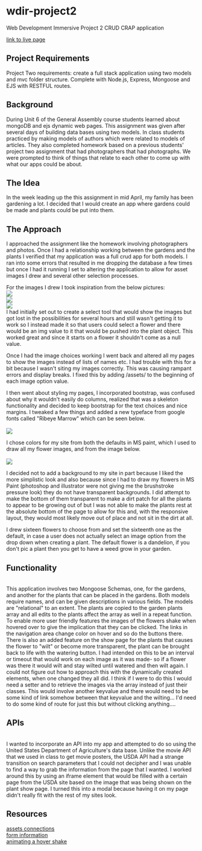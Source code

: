 # wdir-project2
Web Development Immersive Project 2 CRUD CRAP application

<a href="https://safe-chamber-59689.herokuapp.com/"> link to live page </a>

<h2> Project Requirements </h2>
Project Two requirements: create a full stack application using two models and mvc folder structure. Complete with Node.js, Express, Mongoose and EJS with RESTFUL routes.

<h2> Background </h2>
During Unit 6 of the General Assembly course students learned about mongoDB and ejs dynamic web pages. This assignment was given after several days of building data bases using two models. In class students practiced by making models of authors which were related to models of articles. They also completed homework based on a previous students' project two assignment that had photographers that had photographs. We were prompted to think of things that relate to each other to come up with what our apps could be about.

<h2> The Idea </h2>
In the week leading up the this assignment in mid April, my family has been gardening a lot. I decided that I would create an app where gardens could be made and plants could be put into them.

<h2> The Approach </h2>
I approached the assignment like the homework involving photographers and photos. Once I had a relationship working between the gardens and the plants I verified that my application was a full crud app for both models. I ran into some errors that resulted in me dropping the database a few times but once I had it running I set to altering the application to allow for asset images I drew and several other selection processes.

For the images I drew I took inspiration from the below pictures:
<br />
<img src="https://s-media-cache-ak0.pinimg.com/236x/c5/54/5a/c5545ae717ce2a84bbbe048fda0f5545.jpg" >
<br />
<img src="https://s-media-cache-ak0.pinimg.com/736x/c2/8f/a7/c28fa7588bfe47420c886f82e6a9c7bf.jpg">
<br />
<img src="https://thumb1.shutterstock.com/display_pic_with_logo/272785/272785,1240327773,4/stock-vector-vector-illustration-of-flowers-design-set-made-with-simple-line-only-28902391.jpg">
<br />
I had initially set out to create a select tool that would show the images but got lost in the possibilities for several hours and still wasn't getting it to work so I instead made it so that users could select a flower and there would be an img value to it that would be pushed into the plant object. This worked great and since it starts on a flower it shouldn't come as a null value.

Once I had the image choices working I went back and altered all my pages to show the images instead of lists of names etc. I had trouble with this for a bit because I wasn't siting my images correctly. This was causing rampant errors and display breaks. I fixed this by adding /assets/ to the beginning of each image option value.

I then went about styling my pages, I incorporated bootstrap, was confused about why it wouldn't easily do columns, realized that was a skeleton functionality and decided to keep bootstrap for the text choices and nice margins. I tweaked a few  things and added a new typeface from google fonts called "Ribeye Marrow" which can be seen below.
<br />
<br />
<img src="http://www.fontscape.com/pictures/google/RibeyeMarrow.gif">
<br />

I chose colors for my site from both the defaults in MS paint, which I used to draw all my flower images, and from the image below.
<br />
<br />
<img src="https://s-media-cache-ak0.pinimg.com/236x/7c/2d/d6/7c2dd66d451732f0ae545ae5d58bf92c.jpg">
<br />

I decided not to add a background to my site in part because I liked the more simplistic look and also because since I had to draw my flowers in MS Paint (photoshop and illustrator were not giving me the brushstroke pressure look) they do not have transparent backgrounds. I did attempt to make the bottom of them transparent to make a dirt patch for all the plants to appear to be growing out of but I was not able to make the plants rest at the absolute bottom of the page to allow for this and, with the responsive layout, they would most likely move out of place and not sit in the dirt at all.

 I drew sixteen flowers to choose from and set the sixteenth one as the default, in case a user does not actually select an image option from the drop down when creating a plant. The default flower is a dandelion, if you don't pic a plant then you get to have a weed grow in your garden.
 <br />


<h2> Functionality </h2>
<br />
This application involves two Mongoose Schemas, one, for the gardens, and another for the plants that can be placed in the gardens. Both models require names, and can be given descriptions in various fields. The models are "relational" to an extent. The plants are copied to the garden plants array and all edits to the plants affect the array as well in a repeat function.
<br />
To enable more user friendly features the images of the flowers shake when hovered over to give the implication that they can be clicked. The links in the navigation area change color on hover and so do the buttons there. There is also an added feature on the show page for the plants that causes the flower to "wilt" or become more transparent, the plant can be brought back to life with the watering button. I had intended on this to be an interval or timeout that would work on each image as it was made- so if a flower was there it would wilt and stay wilted until watered and then wilt again. I could not figure out how to approach this with the dynamically created elements, when one changed they all did. I think if I were to do this I would need a setter and to retrieve the images via the array instead of just their classes. This would involve another keyvalue and there would need to be some kind of link somehow between that keyvalue and the wilting... I'd need to do some kind of route for just this but without clicking anything....

<h2> APIs </h2>
<br />
I wanted to incorporate an API into my app and attempted to do so using the United States Department of Agriculture's data base. Unlike the movie API that we used in class to get movie posters, the USDA API had a strange transition on search parameters that I could not decipher and I was unable to find a way to grab the information from the page that I wanted. I worked around this by using an iframe element that would be filled with a certain page from the USDA site based on the image that was being shown on the plant show page. I turned this into a modal because having it on my page didn't really fit with the rest of my sites look.


<h2> Resources </h2>
<a href="https://expressjs.com/en/starter/static-files.html"> assets connections</a>
<br />
<a href="https://www.w3schools.com/html/html_form_elements.asp">form information </a>
<br />
<a href="http://www.cssreflex.com/snippets/css-button-with-wiggle-effect/"> animating a hover shake </a>
